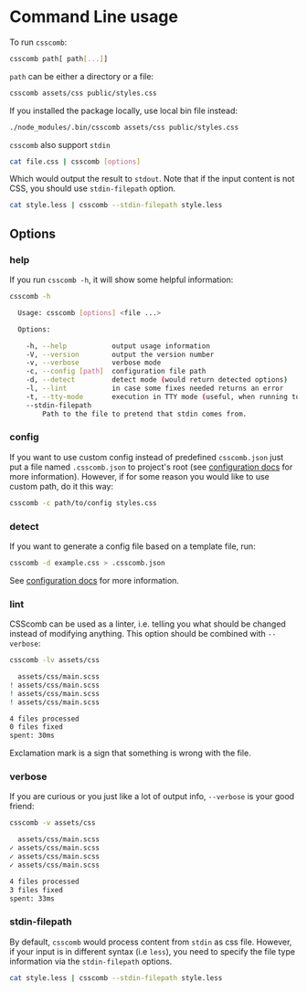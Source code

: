 # Command Line usage

To run `csscomb`:

```bash
csscomb path[ path[...]]
```

`path` can be either a directory or a file:

```bash
csscomb assets/css public/styles.css
```

If you installed the package locally, use local bin file instead:

```bash
./node_modules/.bin/csscomb assets/css public/styles.css
```

`csscomb` also support `stdin` 

```bash
cat file.css | csscomb [options]
```

Which would output the result to `stdout`. Note that if the input content is not CSS, you should use `stdin-filepath` option.

```bash
cat style.less | csscomb --stdin-filepath style.less
```


## Options

### help

If you run `csscomb -h`, it will show some helpful information:

```bash
csscomb -h

  Usage: csscomb [options] <file ...>

  Options:

    -h, --help           output usage information
    -V, --version        output the version number
    -v, --verbose        verbose mode
    -c, --config [path]  configuration file path
    -d, --detect         detect mode (would return detected options)
    -l, --lint           in case some fixes needed returns an error
    -t, --tty-mode       execution in TTY mode (useful, when running tool using external app, e.g. IDE)
    --stdin-filepath
        Path to the file to pretend that stdin comes from.
```

### config

If you want to use custom config instead of predefined `csscomb.json` just
put a file named `.csscomb.json` to project's root (see [configuration
docs](configuration.md#where-to-put-config) for more information).
However, if for some reason you would like to use custom path, do it this way:

```bash
csscomb -c path/to/config styles.css
```

### detect

If you want to generate a config file based on a template file, run:

```bash
csscomb -d example.css > .csscomb.json
```

See [configuration docs](configuration.md#generate-config-from-a-template) for
more information.

### lint

CSScomb can be used as a linter, i.e. telling you what should be changed instead
of modifying anything.
This option should be combined with `--verbose`:

```bash
csscomb -lv assets/css

  assets/css/main.scss
! assets/css/main.scss
! assets/css/main.scss
! assets/css/main.scss

4 files processed
0 files fixed
spent: 30ms
```

Exclamation mark is a sign that something is wrong with the file.

### verbose

If you are curious or you just like a lot of output info, `--verbose` is your
good friend:

```bash
csscomb -v assets/css

  assets/css/main.scss
✓ assets/css/main.scss
✓ assets/css/main.scss
✓ assets/css/main.scss

4 files processed
3 files fixed
spent: 33ms
```


### stdin-filepath

By default, `csscomb` would process content from `stdin` as css file. However, if your input is in different syntax (i.e `less`), you need to specify the file type information via the `stdin-filepath` options.

```bash
cat style.less | csscomb --stdin-filepath style.less
```